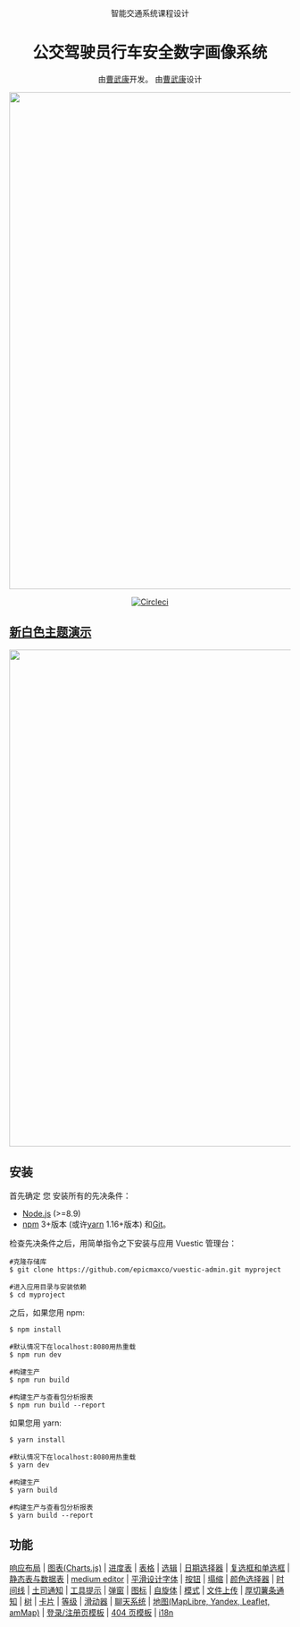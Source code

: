 <p align="center">智能交通系统课程设计</p>

<h1 align="center"> 公交驾驶员行车安全数字画像系统 </h1>

<p align="center">
  由<a href="https://github.com/gitcaka">曹武康</a>开发。
  由<a href="https://github.com/gitcaka">曹武康</a>设计
</p>

<p align="center">
  <a href="https://vuestic.epicmax.co" target="_blank">
    <img src="https://i.imgur.com/hVxoYQM.jpg" align="center" width="888px"/>
  </a>
</p>

<p align="center">
  <a href="https://circleci.com/gh/epicmaxco/vuestic-admin">
    <img src="https://img.shields.io/circleci/build/github/epicmaxco/vuestic-admin/master" alt="Circleci">
  </a>
</p>

<h2>
  <a href="[THEME_URL]" target="_blank">
    新白色主题演示
  </a>
</h2>

<p align="center">
  <a href="[THEME_URL]" target="_blank">
    <img src="https://i.imgur.com/DnFcrjD.png" align="center" width="888px"/>
  </a>
</p>

## 安装

首先确定 您 安装所有的先决条件：

- [Node.js](https://nodejs.org/en/) (>=8.9)
- [npm](https://www.npmjs.com/get-npm) 3+版本 (或许[yarn](https://yarnpkg.com/lang/en/docs/install/#mac-stable) 1.16+版本) 和[Git](https://git-scm.com/)。

检查先决条件之后，用简单指令之下安装与应用 Vuestic 管理台：

```
#克隆存储库
$ git clone https://github.com/epicmaxco/vuestic-admin.git myproject

#进入应用目录与安装依赖
$ cd myproject
```

之后，如果您用 npm:

```
$ npm install

#默认情况下在localhost:8080用热重载
$ npm run dev

#构建生产
$ npm run build

#构建生产与查看包分析报表
$ npm run build --report
```

如果您用 yarn:

```
$ yarn install

#默认情况下在localhost:8080用热重载
$ yarn dev

#构建生产
$ yarn build

#构建生产与查看包分析报表
$ yarn build --report
```

## 功能

[响应布局](https://vuestic.epicmax.co/#/admin/dashboard) |
[图表(Charts.js)](https://vuestic.epicmax.co/#/admin/statistics/charts) |
[进度表](https://vuestic.epicmax.co/#/admin/statistics/progress-bars) |
[表格](https://vuestic.epicmax.co/#/admin/forms/form-elements) |
[选辑](https://vuestic.epicmax.co/#/admin/forms/form-elements) |
[日期选择器](https://vuestic.epicmax.co/#/admin/forms/form-elements) |
[复选框和单选框](https://vuestic.epicmax.co/#/admin/forms/form-elements) |
[静态表与数据表](https://vuestic.epicmax.co/#/admin/tables/data) |
[medium editor](https://vuestic.epicmax.co/#/admin/forms/medium-editor) |
[平滑设计字体](https://vuestic.epicmax.co/#/admin/ui/typography) |
[按钮](https://vuestic.epicmax.co/#/admin/ui/buttons) |
[塌缩](https://vuestic.epicmax.co/#/admin/ui/collapses) |
[颜色选择器](https://vuestic.epicmax.co/#/admin/ui/color-pickers) |
[时间线](https://vuestic.epicmax.co/#/admin/ui/timelines) |
[土司通知](https://vuestic.epicmax.co/#/admin/ui/notifications) |
[工具提示](https://vuestic.epicmax.co/#/admin/ui/popovers) |
[弹窗](https://vuestic.epicmax.co/#/admin/ui/popovers) |
[图标](https://vuestic.epicmax.co/#/admin/ui/icons/) |
[自旋体](https://vuestic.epicmax.co/#/admin/ui/spinners) |
[模式](https://vuestic.epicmax.co/#/admin/ui/modals) |
[文件上传](https://vuestic.epicmax.co/#/admin/ui/file-upload) |
[厚切薯条通知](https://vuestic.epicmax.co/#/admin/ui/chips) |
[树](https://vuestic.epicmax.co/#/admin/ui/tree-view) |
[卡片](https://vuestic.epicmax.co/#/admin/ui/cards) |
[等级](https://vuestic.epicmax.co/#/admin/ui/rating) |
[滑动器](https://vuestic.epicmax.co/#/admin/ui/sliders) |
[聊天系统](https://vuestic.epicmax.co/#/admin/ui/chat) |
[地图(MapLibre, Yandex, Leaflet, amMap)](https://vuestic.epicmax.co/#/admin/maps/maplibre-maps) |
[登录/注册页模板](https://vuestic.epicmax.co/#/auth/login) |
[404 页模板](https://vuestic.epicmax.co/#/admin/pages/404-pages) |
[i18n](https://vuestic.epicmax.co/#/admin/dashboard)
